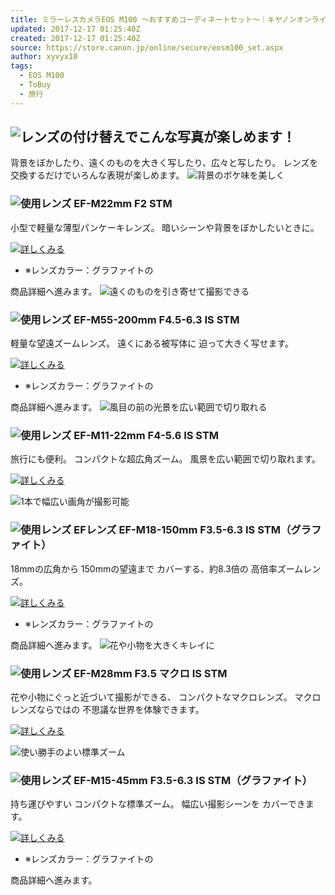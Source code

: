 ```yaml
---
title: ミラーレスカメラEOS M100 ～おすすめコーディネートセット～｜キヤノンオンラインショップ
updated: 2017-12-17 01:25:40Z
created: 2017-12-17 01:25:40Z
source: https://store.canon.jp/online/secure/eosm100_set.aspx
author: xyvyx10
tags:
  - EOS M100
  - ToBuy
  - 旅行
---
```


## ![レンズの付け替えでこんな写真が楽しめます！](../_resources/lens.gif)

背景をぼかしたり、遠くのものを大きく写したり、広々と写したり。
レンズを交換するだけでいろんな表現が楽しめます。
![背景のボケ味を美しく](../_resources/83b41e73d34c83fff445141b5a5c191b.jpg)

### ![使用レンズ EF-M22mm F2 STM](../_resources/aaa8a87fc860f79082096036d1763dc6.png)

小型で軽量な薄型パンケーキレンズ。
暗いシーンや背景をぼかしたいときに。

[![詳しくみる](../_resources/lens_btn.gif)](https://store.canon.jp/online/g/g5985B001/)

- ※レンズカラー：グラファイトの

商品詳細へ進みます。
![遠くのものを引き寄せて撮影できる](../_resources/ab04a9fe5aefd0e716d149e04a71cf7d.jpg)

### ![使用レンズ EF-M55-200mm F4.5-6.3 IS STM](../_resources/4b2bcaee201006989b6c86e9adc122f0.png)

軽量な望遠ズームレンズ。
遠くにある被写体に
迫って大きく写せます。

[![詳しくみる](../_resources/lens_btn.gif)](https://store.canon.jp/online/g/g9517B001/)

- ※レンズカラー：グラファイトの

商品詳細へ進みます。
![風目の前の光景を広い範囲で切り取れる](../_resources/c7958e0153522e1c6c1d09e27d557391.jpg)

### ![使用レンズ EF-M11-22mm F4-5.6 IS STM](../_resources/b4e821ee1c5072ce6e17bce7931052a3.png)

旅行にも便利。
コンパクトな超広角ズーム。
風景を広い範囲で切り取れます。

[![詳しくみる](../_resources/lens_btn.gif)](https://store.canon.jp/online/g/g7568B001/)

![1本で幅広い画角が撮影可能](../_resources/86c28c0961890e173616d9c156c75a6f.jpg)

### ![使用レンズ EFレンズ EF-M18-150mm F3.5-6.3 IS STM（グラファイト）](../_resources/dc254b084d59a2090f4bae201e78f8d0.png)

18mmの広角から
150mmの望遠まで
カバーする、約8.3倍の
高倍率ズームレンズ。

[![詳しくみる](../_resources/lens_btn.gif)](https://store.canon.jp/online/g/g1375C001/)

- ※レンズカラー：グラファイトの

商品詳細へ進みます。
![花や小物を大きくキレイに](../_resources/979fce92bb09084ec6ec5297f72f9b75.jpg)

### ![使用レンズ EF-M28mm F3.5 マクロ IS STM](../_resources/7d34d226a25bb77bd7035d530ffcb027.png)

花や小物にぐっと近づいて撮影ができる、
コンパクトなマクロレンズ。
マクロレンズならではの
不思議な世界を体験できます。

[![詳しくみる](../_resources/lens_btn.gif)](https://store.canon.jp/online/g/g1362C001/)

![使い勝手のよい標準ズーム](../_resources/bd0d1b8f0382d053dea98bd50f3760f8.jpg)

### ![使用レンズ EF-M15-45mm F3.5-6.3 IS STM（グラファイト）](../_resources/bd67015832c0e1349e8a846114ce4f44.png)

持ち運びやすい
コンパクトな標準ズーム。
幅広い撮影シーンを
カバーできます。

[![詳しくみる](../_resources/lens_btn.gif)](https://store.canon.jp/online/g/g0572C001/)

- ※レンズカラー：グラファイトの

商品詳細へ進みます。